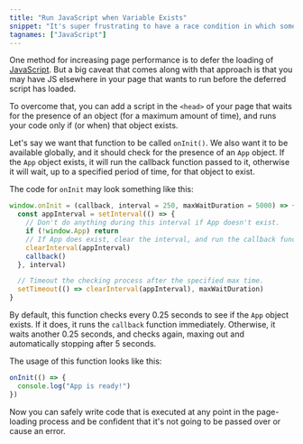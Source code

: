 ```yaml
---
title: "Run JavaScript when Variable Exists"
snippet: "It's super frustrating to have a race condition in which some JavaScript code may be run before a variable it needs exists, causing an error. Here's one approach to getting around that."
tagnames: ["JavaScript"]
---
```


One method for increasing page performance is to defer the loading of [JavaScript](/wtf-is-javascript). But a big caveat that comes along with that approach is that you may have JS elsewhere in your page that wants to run before the deferred script has loaded.

To overcome that, you can add a script in the `<head>` of your page that waits for the presence of an object (for a maximum amount of time), and runs your code only if (or when) that object exists.

Let's say we want that function to be called `onInit()`. We also want it to be available globally, and it should check for the presence of an `App` object. If the `App` object exists, it will run the callback function passed to it, otherwise it will wait, up to a specified period of time, for that object to exist.

The code for `onInit` may look something like this:

```js
window.onInit = (callback, interval = 250, maxWaitDuration = 5000) => {
  const appInterval = setInterval(() => {
    // Don't do anything during this interval if App doesn't exist.
    if (!window.App) return
    // If App does exist, clear the interval, and run the callback function.
    clearInterval(appInterval)
    callback()
  }, interval)

  // Timeout the checking process after the specified max time.
  setTimeout(() => clearInterval(appInterval), maxWaitDuration)
}
```

By default, this function checks every 0.25 seconds to see if the `App` object exists. If it does, it runs the `callback` function immediately. Otherwise, it waits another 0.25 seconds, and checks again, maxing out and automatically stopping after 5 seconds.

The usage of this function looks like this:

```js
onInit(() => {
  console.log("App is ready!")
})
```

Now you can safely write code that is executed at any point in the page-loading process and be confident that it's not going to be passed over or cause an error.
